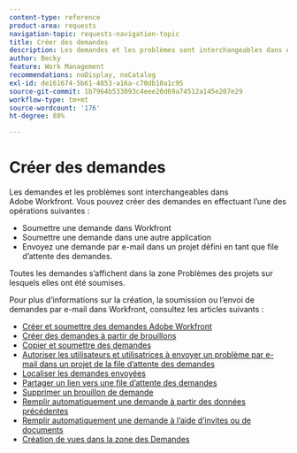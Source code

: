 ```yaml
---
content-type: reference
product-area: requests
navigation-topic: requests-navigation-topic
title: Créer des demandes
description: Les demandes et les problèmes sont interchangeables dans Adobe Workfront. Vous pouvez créer des demandes en envoyant une demande dans Workfront, dans une autre application ou par e-mail dans un projet défini comme une file d’attente des demandes.
author: Becky
feature: Work Management
recommendations: noDisplay, noCatalog
exl-id: de161674-5b61-4853-a16a-c70db10a1c95
source-git-commit: 1b7964b533093c4eee20d69a74512a145e207e29
workflow-type: tm+mt
source-wordcount: '176'
ht-degree: 88%

---
```


# Créer des demandes

<!--
{{highlighted-preview}}
-->

Les demandes et les problèmes sont interchangeables dans Adobe Workfront. Vous pouvez créer des demandes en effectuant l’une des opérations suivantes :

* Soumettre une demande dans Workfront
* Soumettre une demande dans une autre application
* Envoyez une demande par e-mail dans un projet défini en tant que file d’attente des demandes.

Toutes les demandes s’affichent dans la zone Problèmes des projets sur lesquels elles ont été soumises.

Pour plus d’informations sur la création, la soumission ou l’envoi de demandes par e-mail dans Workfront, consultez les articles suivants :

* [Créer et soumettre des demandes Adobe Workfront](../../../manage-work/requests/create-requests/create-submit-requests.md)
* [Créer des demandes à partir de brouillons](../../../manage-work/requests/create-requests/create-requests-from-drafts.md)
* [Copier et soumettre des demandes](../../../manage-work/requests/create-requests/copy-and-submit-requests.md)
* [Autoriser les utilisateurs et utilisatrices à envoyer un problème par e-mail dans un projet de la file d’attente des demandes](../../../manage-work/requests/create-requests/enable-email-issues-into-projects.md)
* [Localiser les demandes envoyées](../../../manage-work/requests/create-requests/locate-submitted-requests.md)
* [Partager un lien vers une file d’attente des demandes](../../../manage-work/requests/create-requests/share-link-to-request-queue.md)
* [Supprimer un brouillon de demande](../../../manage-work/requests/create-requests/delete-request-draft.md)
* [Remplir automatiquement une demande à partir des données précédentes](/help/quicksilver/manage-work/requests/create-requests/autofill-suggestions-from-previous.md)
* [Remplir automatiquement une demande à l’aide d’invites ou de documents](/help/quicksilver/manage-work/requests/create-requests/autofill-from-prompt-document.md)
* [Création de vues dans la zone des Demandes](/help/quicksilver/manage-work/requests/create-requests/create-views-for-requests-list.md)
